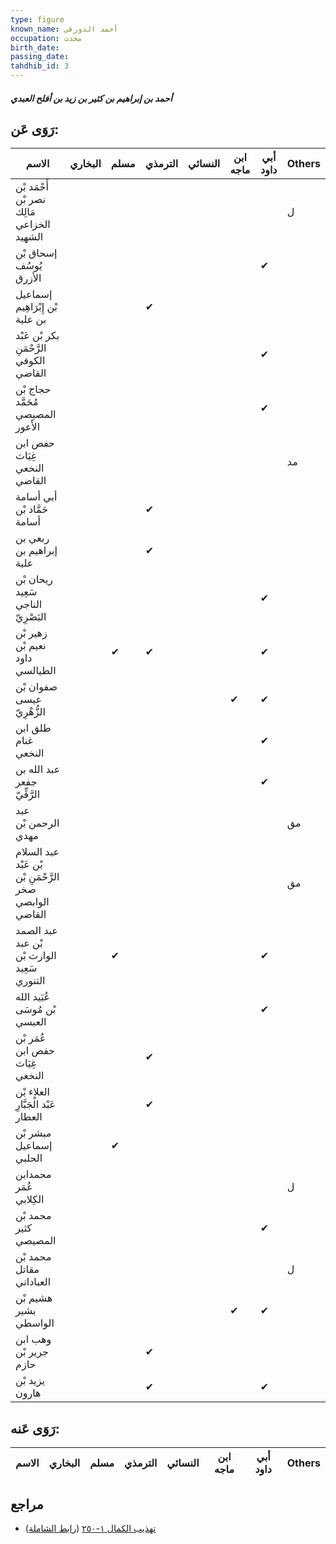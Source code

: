 ```yaml
---
type: figure
known_name: أحمد الدورقي
occupation: محدث
birth_date:
passing_date:
tahdhib_id: 3
---
```

##### أحمد بن إبراهيم بن كثير بن زيد بن أفلح العبدي

## رَوَى عَن:
| الاسم                                                   | البخاري | مسلم | الترمذي | النسائي | ابن ماجه | أبي داود | Others |
| ------------------------------------------------------- | ------- | ---- | ------- | ------- | -------- | -------- | ------ |
| أَحْمَد بْن نصر بْن مَالِك الخزاعي الشهيد               |         |      |         |         |          |          | ل      |
| إسحاق بْن يُوسُف الأزرق                                 |         |      |         |         |          | ✔        |        |
| إسماعيل بْن إِبْرَاهِيم بن علية                         |         |      | ✔       |         |          |          |        |
| بكر بْن عَبْد الرَّحْمَنِ الكوفي القاضي                 |         |      |         |         |          | ✔        |        |
| حجاج بْن مُحَمَّد المصيصي الأَعور                       |         |      |         |         |          | ✔        |        |
| حفص ابن غِيَاث النخعي القاضي                            |         |      |         |         |          |          | مد     |
| أبي أسامة حَمَّاد بْن أسامة                             |         |      | ✔       |         |          |          |        |
| ربعي بن إبراهيم بن علية                                 |         |      | ✔       |         |          |          |        |
| ريحان بْن سَعِيد الناجي البَصْرِيّ                      |         |      |         |         |          | ✔        |        |
| زهير بْن نعيم بْن داود الطيالسي                         |         | ✔    | ✔       |         |          | ✔        |        |
| صفوان بْن عيسى الزُّهْرِيّ                              |         |      |         |         | ✔        | ✔        |        |
| طلق ابن غنام النخعي                                     |         |      |         |         |          | ✔        |        |
| عبد الله بن جفعر الرَّقِّيّ                             |         |      |         |         |          | ✔        |        |
| عبد الرحمن بْن مهدي                                     |         |      |         |         |          |          | مق     |
| عبد السلام بْن عَبْد الرَّحْمَنِ بْن صخر الوابصي القاضي |         |      |         |         |          |          | مق     |
| عبد الصمد بْن عبد الوارث بْن سَعِيد التنوري             |         | ✔    |         |         |          | ✔        |        |
| عُبَيد الله بْن مُوسَى العبسي                           |         |      |         |         |          | ✔        |        |
| عُمَر بْن حفص ابن غِيَاث النخعي                         |         |      | ✔       |         |          |          |        |
| العلاء بْن عَبْد الْجَبَّارِ العطار                     |         |      | ✔       |         |          |          |        |
| مبشر بْن إسماعيل الحلبي                                 |         | ✔    |         |         |          |          |        |
| محمدابن عُمَر الكِلابي                                  |         |      |         |         |          |          | ل      |
| محمد بْن كثير المصيصي                                   |         |      |         |         |          | ✔        |        |
| محمد بْن مقاتل العباداني                                |         |      |         |         |          |          | ل      |
| هشيم بْن بشير الواسطي                                   |         |      |         |         | ✔        | ✔        |        |
| وهب ابن جرير بْن حازم                                   |         |      | ✔       |         |          |          |        |
| يزيد بْن هارون                                          |         |      | ✔       |         |          | ✔        |        |
## رَوَى عَنه:
| الاسم | البخاري | مسلم | الترمذي | النسائي | ابن ماجه | أبي داود | Others |
| ----- | ------- | ---- | ------- | ------- | -------- | -------- | ------ |
## مراجع
- [تهذيب الكمال ١-٢٥٠](obsidian://open?vault=Tahdhib-al-Kamal&file=Figures/٣-أحمد%20بن%20إبراهيم%20بن%20كثير%20بن%20زيد%20بن%20أفلح%20العبدي) ([رابط الشاملة](https://shamela.ws/book/3722/249))